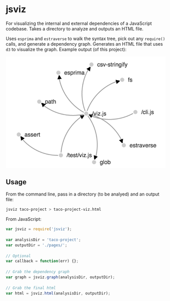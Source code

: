 # jsviz

For visualizing the internal and external dependencies of a JavaScript codebase. Takes a directory to analyze and outputs an HTML file.

Uses `esprima` and `estraverse` to walk the syntax tree, pick out any `require()` calls, and generate a dependency graph. Generates an HTML file that uses `d3` to visualize the graph. Example output (of this project):

![jsviz of jsviz](jsviz-example.png)

## Usage

From the command line, pass in a directory (to be analyed) and an output file:

```bash
jsviz taco-project > taco-project-viz.html
```

From JavaScript:

```javascript
var jsviz = require('jsviz');

var analysisDir = 'taco-project';
var outputDir = './pages/';

// Optional
var callback = function(err) {};

// Grab the dependency graph
var graph = jsviz.graph(analysisDir, outputDir);

// Grab the final html
var html = jsviz.html(analysisDir, outputDir);
```

